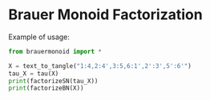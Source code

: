 # Brauer Monoid Factorization
Example of usage:
```python
from brauermonoid import *

X = text_to_tangle("1:4,2:4',3:5,6:1',2':3',5':6'")
tau_X = tau(X)
print(factorizeSN(tau_X))
print(factorizeBN(X))
```
